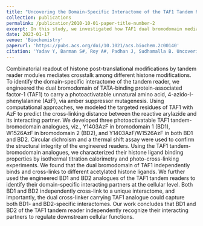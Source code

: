 ```yaml
---
title: "Uncovering the Domain-Specific Interactome of the TAF1 Tandem Reader Using Site-Specific Azide-Acetyllysine Photochemistry"
collection: publications
permalink: /publication/2010-10-01-paper-title-number-2
excerpt: In this study, we investigated how TAF1 dual bromodomain mediates crosstalk among histone modifications. We engineered TAF1 to carry a photoactivatable amino acid, AzF and created analogs targeting each bromodomain separately and both together. Structural integrity was confirmed, and binding properties to acetylated histone ligands were characterized. Both bromodomains independently recognized unique interacting partners at the cellular level. Our findings suggest that BD1 and BD2 of the TAF1 tandem reader independently regulate downstream cellular functions by recognizing specific interacting partners.
date: 2023-01-17
venue: 'Biochemistry'
paperurl: 'https://pubs.acs.org/doi/10.1021/acs.biochem.2c00140'
citation: 'Yadav Y, Barman S#, Roy A#, Padhan J, Sudhamalla B. Uncovering the Domain-Specific Interactome of the TAF1 Tandem Reader Using Site-Specific Azide-Acetyllysine Photochemistry. Biochemistry. 2023 Jan 17;62(2):270-280'
---
```


Combinatorial readout of histone post-translational modifications by tandem reader modules mediates crosstalk among different histone modifications. To identify the domain-specific interactome of the tandem reader, we engineered the dual bromodomain of TATA-binding protein-associated factor-1 (TAF1) to carry a photoactivatable unnatural amino acid, 4-azido-l-phenylalanine (AzF), via amber suppressor mutagenesis. Using computational approaches, we modeled the targeted residues of TAF1 with AzF to predict the cross-linking distance between the reactive arylazide and its interacting partner. We developed three photoactivatable TAF1 tandem-bromodomain analogues, viz., Y1403AzF in bromodomain 1 (BD1), W1526AzF in bromodomain 2 (BD2), and Y1403AzF/W1526AzF in both BD1 and BD2. Circular dichroism and a thermal shift assay were used to confirm the structural integrity of the engineered readers. Using the TAF1 tandem-bromodomain analogues, we characterized their histone ligand binding properties by isothermal titration calorimetry and photo-cross-linking experiments. We found that the dual bromodomain of TAF1 independently binds and cross-links to different acetylated histone ligands. We further used the engineered BD1 and BD2 analogues of the TAF1 tandem readers to identify their domain-specific interacting partners at the cellular level. Both BD1 and BD2 independently cross-link to a unique interactome, and importantly, the dual cross-linker carrying TAF1 analogue could capture both BD1- and BD2-specific interactomes. Our work concludes that BD1 and BD2 of the TAF1 tandem reader independently recognize their interacting partners to regulate downstream cellular functions.